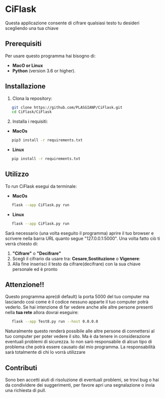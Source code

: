 # CiFlask

Questa applicazione consente di cifrare qualsiasi testo tu desideri scegliendo una tua chiave

## Prerequisiti

Per usare questo programma hai bisogno di:

- **MacO or Linux**
- **Python** (version 3.6 or higher).

## Installazione

1. Clona la repository:
```bash
   git clone https://github.com/PLASGIANP/CiFlask.git
   cd CiFlask/CiFlask
   ```
2. Installa i requisiti:

- **MacOs**
```zsh
   pip3 install -r requirements.txt
   ```

- **Linux**
```bash
   pip install -r requirements.txt
   ```
   
## Utilizzo

To run CiFlask esegui da terminale:
- **MacOs**
```zsh
   flask --app CiFlask.py run
   ```
- **Linux**
```bash
   flask --app CiFlask.py run
   ```
Sarà necessario (una volta eseguito il programma) aprire il tuo browser e scrivere nella barra URL quanto segue "127.0.0.1:5000".
Una volta fatto ciò ti verrà chiesto di:
1. **"Cifrare"** o **"Decifrare"**
2. Scegli il cifrario da usare tra: **Cesare**,**Sostituzione** o **Vigenere**:
3. Alla fine inserisci il testo da cifrare(decifrare) con la sua chiave personale ed è pronto 

## Attenzione!!

Questo programma apre(di default) la porta 5000 del tuo computer ma lasciando così come è il codice nessuno apparte il tuo computer potrà vederlo.
Se hai intenzione di far vedere anche alle altre persone presenti nella **tua rete** allora dovrai eseguire:
```bash
   flask --app Test8.py run --host 0.0.0.0
   ```
Naturalmente questo renderà possibile alle altre persone di connettersi al tuo computer per poter vedere il sito. Ma è da tenere in considerazione eventuali problemi di sicurezza.
Io non sarò responsabile di alcun tipo di problema che potrà essere causato dal mio programma. La responsabilità sarà totalmente di chi lo vorrà utilizzare
## Contributi

Sono ben accetti aiuti di risoluzione di eventuali problemi, se trovi bug o hai da condividere dei suggerimenti, per favore apri una segnalazione o invia una richiesta di pull.


